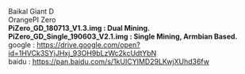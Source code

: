 
Baikal Giant D<BR>
OrangePI Zero<BR>
<B>PiZero_GD_180713_V1.3.img : Dual Mining.</B><BR>
<B>PiZero_GD_Single_190603_V2.1.img : Single Mining, Armbian Based.</B>
google : https://drive.google.com/open?id=1HVCk3SYjJHxj_93OH9bLzWc2kcUdtYbN<BR>
baidu : https://pan.baidu.com/s/1kUICYIMD29LKwjXUhd36fw<BR>
